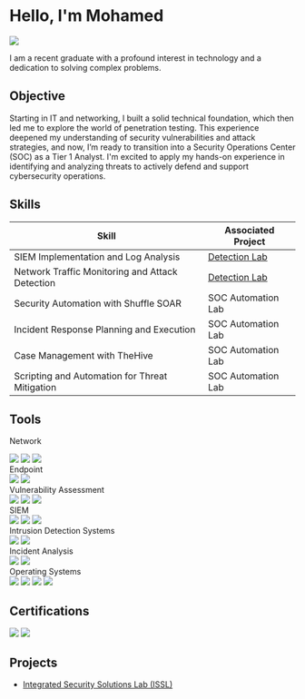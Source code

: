 # Hello, I'm Mohamed
<a href="https://www.linkedin.com/in/mohamed-belcadi-0a488b263"><img src="https://img.shields.io/badge/-LinkedIn-0072b1?&style=for-the-badge&logo=linkedin&logoColor=white" /></a>

I am a recent graduate with a profound interest in technology and a dedication to solving complex problems.

## Objective

Starting in IT and networking, I built a solid technical foundation, which then led me to explore the world of penetration testing. This experience deepened my understanding of security vulnerabilities and attack strategies, and now, I’m ready to transition into a Security Operations Center (SOC) as a Tier 1 Analyst. I'm excited to apply my hands-on experience in identifying and analyzing threats to actively defend and support cybersecurity operations.

## Skills

| Skill                                         | Associated Project         |
|-----------------------------------------------|----------------------------|
| SIEM Implementation and Log Analysis          | <a href="https://google.com">Detection Lab</a>|
| Network Traffic Monitoring and Attack Detection | <a href="https://google.com">Detection Lab</a>|
| Security Automation with Shuffle SOAR         | SOC Automation Lab|
| Incident Response Planning and Execution      | SOC Automation Lab|
| Case Management with TheHive                  | SOC Automation Lab|
| Scripting and Automation for Threat Mitigation | SOC Automation Lab|

## Tools

Network
<div> <img src="https://img.shields.io/badge/-Wireshark-1679A7?&style=for-the-badge&logo=Wireshark&logoColor=white" /> <img src="https://img.shields.io/badge/-NetworkMiner-777BB4?&style=for-the-badge&logo=NetworkMiner&logoColor=white" /> <img src="https://img.shields.io/badge/-Nmap-00A0B7?&style=for-the-badge&logo=Nmap&logoColor=white" /> </div>
Endpoint
<div> <img src="https://img.shields.io/badge/-Microsoft_Defender_for_Endpoint-00A4EF?&style=for-the-badge&logo=Microsoft&logoColor=white" /> <img src="https://img.shields.io/badge/-Velociraptor-4B275F?&style=for-the-badge&logo=Velociraptor&logoColor=white" /> </div>
Vulnerability Assessment
<div> <img src="https://img.shields.io/badge/-Nessus-5C9CAE?&style=for-the-badge&logo=Nessus&logoColor=white" /> <img src="https://img.shields.io/badge/-Invicti-FFC72C?&style=for-the-badge&logo=Invicti&logoColor=white" /> <img src="https://img.shields.io/badge/-SQLMap-00A0B7?&style=for-the-badge&logo=SQLMap&logoColor=white" /> </div>
SIEM
<div> <img src="https://img.shields.io/badge/-Microsoft_Sentinel-0078D4?&style=for-the-badge&logo=Microsoft&logoColor=white" /> <img src="https://img.shields.io/badge/-Splunk-000000?&style=for-the-badge&logo=Splunk&logoColor=white" /> <img src="https://img.shields.io/badge/-ELK_Stack-005571?&style=for-the-badge&logo=Elastic&logoColor=white" /> </div>
Intrusion Detection Systems
<div> <img src="https://img.shields.io/badge/-Snort-FCD116?&style=for-the-badge&logo=Snort&logoColor=white" /> <img src="https://img.shields.io/badge/-AIDE-0093D1?&style=for-the-badge&logo=AIDE&logoColor=white" /> </div>
Incident Analysis
<div> <img src="https://img.shields.io/badge/-Sysinternals-0078D4?&style=for-the-badge&logo=Microsoft&logoColor=white" /> <img src="https://img.shields.io/badge/-Velociraptor-4B275F?&style=for-the-badge&logo=Velociraptor&logoColor=white" /> </div>
Operating Systems
<div> <img src="https://img.shields.io/badge/-Kali_Linux-557C93?&style=for-the-badge&logo=Kali&logoColor=white" /> <img src="https://img.shields.io/badge/-Ubuntu_Desktop-E95420?&style=for-the-badge&logo=Ubuntu&logoColor=white" /> <img src="https://img.shields.io/badge/-Ubuntu_Server-E95420?&style=for-the-badge&logo=Ubuntu&logoColor=white" /> <img src="https://img.shields.io/badge/-Windows_Server_2019-0078D4?&style=for-the-badge&logo=Windows&logoColor=white" /> </div>

## Certifications

<div> <img src="https://img.shields.io/badge/-CCNA_Networking_and_Switching-0077B5?&style=for-the-badge&logo=Cisco&logoColor=white" /> <img src="https://img.shields.io/badge/-Cybersecurity_for_Business-Successful?&style=for-the-badge&logo=Coursera&logoColor=white" /> </div>

## Projects
- <a href="https://github.com/lyonzon2/ISSL">Integrated Security Solutions Lab (ISSL)</a>
